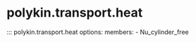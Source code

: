 # polykin.transport.heat

::: polykin.transport.heat
    options:
        members:
            - Nu_cylinder_free
